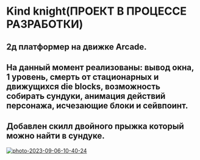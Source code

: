 # Kind knight(ПРОЕКТ В ПРОЦЕССЕ РАЗРАБОТКИ)
## 2д платформер на движке Arcade.
## На данный момент реализованы: вывод окна, 1 уровень, смерть от стационарных и движущихся die blocks, возможность собирать сундуки, анимация действий персонажа, исчезающие блоки и сейвпоинт.
## Добавлен скилл двойного прыжка который можно найти в сундуке.
<a href="https://ibb.co/ZmJmMsj"><img src="https://i.ibb.co/PQYQ6pL/photo-2023-09-06-10-40-24.jpg" alt="photo-2023-09-06-10-40-24" border="0"></a>
